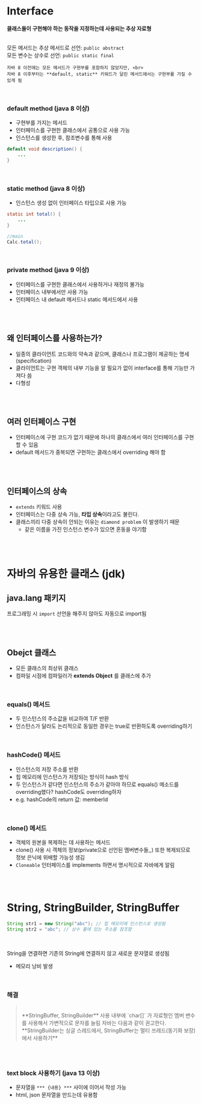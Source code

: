 # Interface

**클래스들이 구현해야 하는 동작을 지정하는데 사용되는 추상 자료형** <br>
<br>

모든 메서드는 추상 메서드로 선언: `public abstract` <br>
모든 변수는 상수로 선언: `public static final` <br>

    자바 8 이전에는 모든 메서드가 구현부를 포함하지 않았지만, <br>
    자바 8 이후부터는 **default, static** 키워드가 달린 메서드에서는 구현부를 가질 수 있게 됨

<br>

### default method (java 8 이상)

- 구현부를 가지는 메서드
- 인터페이스를 구현한 클래스에서 공통으로 사용 가능
- 인스턴스를 생성한 후, 참조변수를 통해 사용

```java
default void description() {
    ...
}
```

<br>

### static method (java 8 이상)

- 인스턴스 생성 없이 인터페이스 타입으로 사용 가능

```java
static int total() {
    ...
}

//main
Calc.total();
```

<br>

### private method (java 9 이상)

- 인터페이스를 구현한 클래스에서 사용하거나 재정의 불가능
- 인터페이스 내부에서만 사용 가능
- 인터페이스 내 default 메서드나 static 메서드에서 사용

<br>
<br>

## 왜 인터페이스를 사용하는가?

- 일종의 클라이언트 코드와의 약속과 같으며, 클래스나 프로그램이 제공하는 명세(specification)
- 클라이언트는 구현 객체의 내부 기능을 알 필요가 없이 interface를 통해 기능만 가져다 씀
- 다형성

<br>
<br>

## 여러 인터페이스 구현

- 인터페이스에 구현 코드가 없기 때문에 하나의 클래스에서 여러 인터페이스를 구현할 수 있음
- default 메서드가 중복되면 구현하는 클래스에서 overriding 해야 함
  
<br>
<br>

## 인터페이스의 상속

- `extends` 키워드 사용
- 인터페이스는 다중 상속 가능, **타입 상속**이라고도 불린다.
- 클래스끼리 다중 상속이 안되는 이유는 `diamond problem` 이 발생하기 때문
  - 같은 이름을 가진 인스턴스 변수가 있으면 혼동을 야기함

<br>
<br>

# 자바의 유용한 클래스 (jdk)

## java.lang 패키지

프로그래밍 시 `import` 선언을 해주지 않아도 자동으로 import됨

<br>
<br>

## Obejct 클래스

- 모든 클래스의 최상위 클래스
- 컴파일 시점에 컴파일러가 **extends Object** 를 클래스에 추가

<br>

### equals() 메서드

- 두 인스턴스의 주소값을 비교하여 T/F 반환
- 인스턴스가 달라도 논리적으로 동일한 경우는 true로 반환하도록 overriding하기

<br>

### hashCode() 메서드

- 인스턴스의 저장 주소를 반환
- 힙 메모리에 인스턴스가 저장되는 방식이 hash 방식
- 두 인스턴스가 같다면 인스턴스의 주소가 같아야 하므로 equals() 메소드를 overriding했다? hashCode도 overriding하자
- e.g. hashCode의 return 값: memberId

<br>

### clone() 메서드

- 객체의 원본을 복제하는 데 사용하는 메서드
- clone() 사용 시 객체의 정보(private으로 선언된 멤버변수들,,) 또한 복제되므로 정보 은닉에 위배할 가능성 생김
- `Cloneable` 인터페이스를 implements 하면서 명시적으로 자바에게 알림

<br>
<br>

# String, StringBuilder, StringBuffer

```java
String str1 = new String("abc"); // 힙 메모리에 인스턴스로 생성됨
String str2 = "abc"; // 상수 풀에 있는 주소를 참조함
```
<br>

String을 연결하면 기존의 String에 연결하지 않고 새로운 문자열로 생성됨
- 메모리 낭비 발생

<br>

### 해결

> <br>
> **StringBuffer, StringBuilder** 사용
> 내부에 `char[]` 가 자료형인 멤버 변수를 사용해서 가변적으로 문자를 늘림
> 자바는 다음과 같이 권고한다. **StringBuilder는 싱글 스레드에서, StringBuffer는 멀티 쓰레드(동기화 보장)에서 사용하기**
> <br>

<br>
<br>

### text block 사용하기 (java 13 이상)

- 문자열을 `*** {내용} ***` 사이에 이어서 작성 가능
- html, json 문자열을 만드는데 유용함


